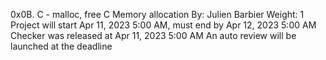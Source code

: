 0x0B. C - malloc, free
C
Memory allocation
 By: Julien Barbier
 Weight: 1
 Project will start Apr 11, 2023 5:00 AM, must end by Apr 12, 2023 5:00 AM
 Checker was released at Apr 11, 2023 5:00 AM
 An auto review will be launched at the deadline

